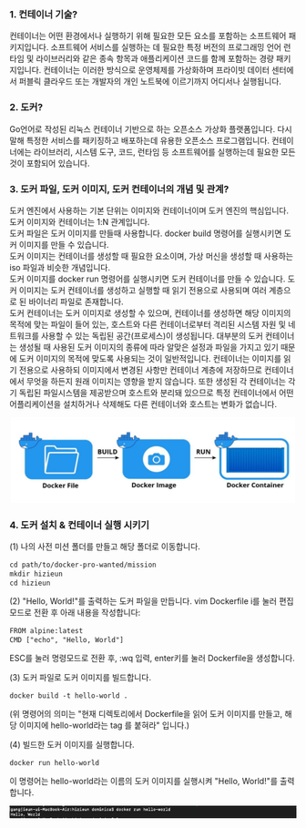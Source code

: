 ### 1. 컨테이너 기술?  
컨테이너는 어떤 환경에서나 실행하기 위해 필요한 모든 요소를 포함하는 소프트웨어 패키지입니다. 소프트웨어 서비스를 실행하는 데 필요한 특정 버전의 프로그래밍 언어 런타임 및 라이브러리와 같은 종속 항목과 애플리케이션 코드를 함께 포함하는 경량 패키지입니다. 컨테이너는 이러한 방식으로 운영체제를 가상화하며 프라이빗 데이터 센터에서 퍼블릭 클라우드 또는 개발자의 개인 노트북에 이르기까지 어디서나 실행됩니다.  


### 2. 도커?  
Go언어로 작성된 리눅스 컨테이너 기반으로 하는 오픈소스 가상화 플랫폼입니다. 다시 말해 특정한 서비스를 패키징하고 배포하는데 유용한 오픈소스 프로그램입니다. 컨테이너에는 라이브러리, 시스템 도구, 코드, 런타임 등 소프트웨어를 실행하는데 필요한 모든 것이 포함되어 있습니다.


### 3. 도커 파일, 도커 이미지, 도커 컨테이너의 개념 및 관계?  
도커 엔진에서 사용하는 기본 단위는 이미지와 컨테이너이며 도커 엔진의 핵심입니다. 도커 이미지와 컨테이너는 1:N 관계입니다.  
도커 파일은 도커 이미지를 만들때 사용합니다. docker build 명령어를 실행시키면 도커 이미지를 만들 수 있습니다.   
도커 이미지는 컨테이너를 생성할 때 필요한 요소이며, 가상 머신을 생성할 때 사용하는 iso 파일과 비슷한 개념입니다.    
도커 이미지를 docker run 명령어를 실행시키면 도커 컨테이너를 만들 수 있습니다. 도커 이미지는 도커 컨테이너를 생성하고 실행할 때 읽기 전용으로 사용되며 여러 계층으로 된 바이너리 파일로 존재합니다.  
도커 컨테이너는 도커 이미지로 생성할 수 있으며, 컨테이너를 생성하면 해당 이미지의 목적에 맞는 파일이 들어 있는, 호스트와 다른 컨테이너로부터 격리된 시스템 자원 및 네트워크를 사용할 수 있는 독립된 공간(프로세스)이 생성됩니다.
대부분의 도커 컨테이너는 생성될 때 사용된 도커 이미지의 종류에 따라 알맞은 설정과 파일을 가지고 있기 때문에 도커 이미지의 목적에 맞도록 사용되는 것이 일반적입니다.
컨테이너는 이미지를 읽기 전용으로 사용하되 이미지에서 변경된 사항만 컨테이너 계층에 저장하므로 컨테이너에서 무엇을 하든지 원래 이미지는 영향을 받지 않습니다. 또한 생성된 각 컨테이너는 각기 독립된 파일시스템을 제공받으며 호스트와 분리돼 있으므로 특정 컨테이너에서 어떤 어플리케이션을 설치하거나 삭제해도 다른 컨테이너와 호스트는 변화가 없습니다.
<p align="center"><img src="img/docker_lifecycle.jpeg" height="150px" width="500px"></p>  


### 4. 도커 설치 & 컨테이너 실행 시키기  
(1) 나의 사전 미션 폴더를 만들고 해당 폴더로 이동합니다.  
```
cd path/to/docker-pro-wanted/mission  
mkdir hizieun    
cd hizieun    
```
(2) "Hello, World!"를 출력하는 도커 파일을 만듭니다.
vim Dockerfile
i를 눌러 편집모드로 전환 후 아래 내용을 작성합니다:
```
FROM alpine:latest  
CMD ["echo", "Hello, World"]  
```
ESC를 눌러 명령모드로 전환 후, :wq 입력, enter키를 눌러 Dockerfile을 생성합니다.

(3) 도커 파일로 도커 이미지를 빌드합니다.  
```
docker build -t hello-world .  
```
(위 명령어의 의미는 "현재 디렉토리에서 Dockerfile을 읽어 도커 이미지를 만들고, 해당 이미지에 hello-world라는 tag 를 붙혀라" 입니다.)

(4) 빌드한 도커 이미지를 실행합니다.  
```
docker run hello-world  
```
이 명령어는 hello-world라는 이름의 도커 이미지를 실행시켜 "Hello, World!"를 출력합니다.
<p align="center"><img src="img/result_hello-world.png"></p>   